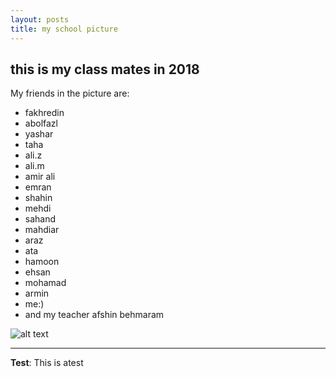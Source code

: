 ```yaml
---
layout: posts
title: my school picture
---
```


## this is my class mates in 2018
My friends in the picture are:
- fakhredin
- abolfazl
- yashar
- taha
- ali.z
- ali.m
- amir ali
- emran
- shahin
- mehdi
- sahand
- mahdiar
- araz
- ata
- hamoon
- ehsan
- mohamad
- armin
- me:)
- and my teacher afshin behmaram




![alt text]({{babakbehkamkia.github.io}}/c:dev/personal_website_template/assets/images "mygrouppic.jpg")



---
**Test**: This is atest
